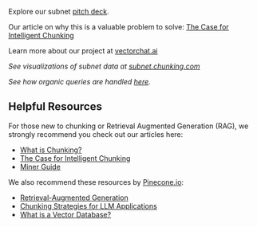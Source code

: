 
Explore our subnet [pitch deck](https://x.vectorchat.ai/chunking_pitch_deck.pdf).

Our article on why this is a valuable problem to solve: [The Case for Intelligent Chunking](https://medium.com/@vectorchat/the-case-for-intelligent-chunking-3f903aa3a72c)

Learn more about our project at [vectorchat.ai](https://vectorchat.ai)

_See visualizations of subnet data at [subnet.chunking.com](https://subnet.chunking.com/)_

_See how organic queries are handled [here](./docs/organic.md)._

## Helpful Resources

For those new to chunking or Retrieval Augmented Generation (RAG), we strongly recommend you check out our articles here:

- [What is Chunking?](./docs/chunking.md)
- [The Case for Intelligent Chunking](https://medium.com/@vectorchat/the-case-for-intelligent-chunking-3f903aa3a72c)
- [Miner Guide](./docs/miner_guide.md)

We also recommend these resources by [Pinecone.io](https://www.pinecone.io/):

- [Retrieval-Augmented Generation](https://www.pinecone.io/learn/retrieval-augmented-generation/)
- [Chunking Strategies for LLM Applications](https://www.pinecone.io/learn/chunking-strategies/)
- [What is a Vector Database?](https://www.pinecone.io/learn/vector-database/)
